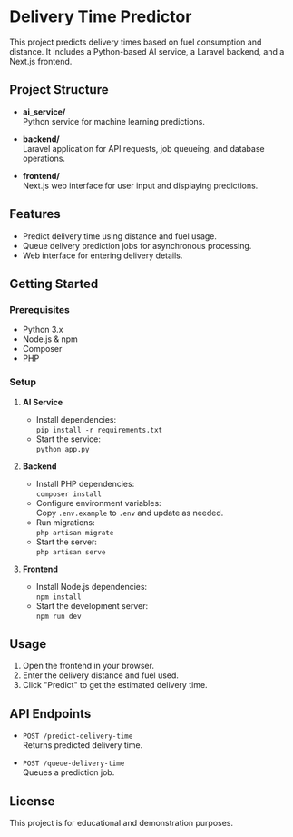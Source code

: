 # Delivery Time Predictor

This project predicts delivery times based on fuel consumption and distance. It includes a Python-based AI service, a Laravel backend, and a Next.js frontend.

## Project Structure

- **ai_service/**  
  Python service for machine learning predictions.

- **backend/**  
  Laravel application for API requests, job queueing, and database operations.

- **frontend/**  
  Next.js web interface for user input and displaying predictions.

## Features

- Predict delivery time using distance and fuel usage.
- Queue delivery prediction jobs for asynchronous processing.
- Web interface for entering delivery details.

## Getting Started

### Prerequisites

- Python 3.x
- Node.js & npm
- Composer
- PHP

### Setup

1. **AI Service**

   - Install dependencies:  
     `pip install -r requirements.txt`
   - Start the service:  
     `python app.py`

2. **Backend**

   - Install PHP dependencies:  
     `composer install`
   - Configure environment variables:  
     Copy `.env.example` to `.env` and update as needed.
   - Run migrations:  
     `php artisan migrate`
   - Start the server:  
     `php artisan serve`

3. **Frontend**
   - Install Node.js dependencies:  
     `npm install`
   - Start the development server:  
     `npm run dev`

## Usage

1. Open the frontend in your browser.
2. Enter the delivery distance and fuel used.
3. Click "Predict" to get the estimated delivery time.

## API Endpoints

- `POST /predict-delivery-time`  
  Returns predicted delivery time.

- `POST /queue-delivery-time`  
  Queues a prediction job.

## License

This project is for educational and demonstration purposes.

